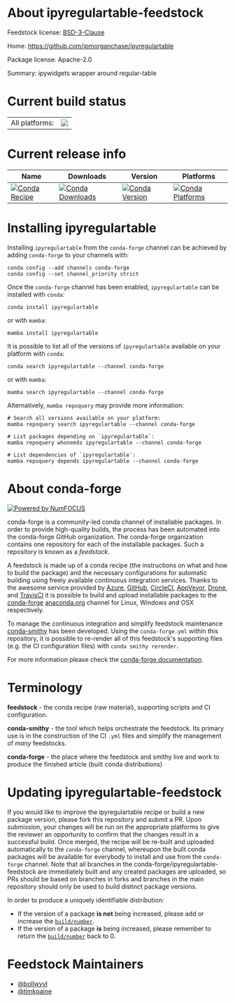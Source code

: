 About ipyregulartable-feedstock
===============================

Feedstock license: [BSD-3-Clause](https://github.com/conda-forge/ipyregulartable-feedstock/blob/main/LICENSE.txt)

Home: https://github.com/jpmorganchase/ipyregulartable

Package license: Apache-2.0

Summary: ipywidgets wrapper around regular-table

Current build status
====================


<table><tr><td>All platforms:</td>
    <td>
      <a href="https://dev.azure.com/conda-forge/feedstock-builds/_build/latest?definitionId=11261&branchName=main">
        <img src="https://dev.azure.com/conda-forge/feedstock-builds/_apis/build/status/ipyregulartable-feedstock?branchName=main">
      </a>
    </td>
  </tr>
</table>

Current release info
====================

| Name | Downloads | Version | Platforms |
| --- | --- | --- | --- |
| [![Conda Recipe](https://img.shields.io/badge/recipe-ipyregulartable-green.svg)](https://anaconda.org/conda-forge/ipyregulartable) | [![Conda Downloads](https://img.shields.io/conda/dn/conda-forge/ipyregulartable.svg)](https://anaconda.org/conda-forge/ipyregulartable) | [![Conda Version](https://img.shields.io/conda/vn/conda-forge/ipyregulartable.svg)](https://anaconda.org/conda-forge/ipyregulartable) | [![Conda Platforms](https://img.shields.io/conda/pn/conda-forge/ipyregulartable.svg)](https://anaconda.org/conda-forge/ipyregulartable) |

Installing ipyregulartable
==========================

Installing `ipyregulartable` from the `conda-forge` channel can be achieved by adding `conda-forge` to your channels with:

```
conda config --add channels conda-forge
conda config --set channel_priority strict
```

Once the `conda-forge` channel has been enabled, `ipyregulartable` can be installed with `conda`:

```
conda install ipyregulartable
```

or with `mamba`:

```
mamba install ipyregulartable
```

It is possible to list all of the versions of `ipyregulartable` available on your platform with `conda`:

```
conda search ipyregulartable --channel conda-forge
```

or with `mamba`:

```
mamba search ipyregulartable --channel conda-forge
```

Alternatively, `mamba repoquery` may provide more information:

```
# Search all versions available on your platform:
mamba repoquery search ipyregulartable --channel conda-forge

# List packages depending on `ipyregulartable`:
mamba repoquery whoneeds ipyregulartable --channel conda-forge

# List dependencies of `ipyregulartable`:
mamba repoquery depends ipyregulartable --channel conda-forge
```


About conda-forge
=================

[![Powered by
NumFOCUS](https://img.shields.io/badge/powered%20by-NumFOCUS-orange.svg?style=flat&colorA=E1523D&colorB=007D8A)](https://numfocus.org)

conda-forge is a community-led conda channel of installable packages.
In order to provide high-quality builds, the process has been automated into the
conda-forge GitHub organization. The conda-forge organization contains one repository
for each of the installable packages. Such a repository is known as a *feedstock*.

A feedstock is made up of a conda recipe (the instructions on what and how to build
the package) and the necessary configurations for automatic building using freely
available continuous integration services. Thanks to the awesome service provided by
[Azure](https://azure.microsoft.com/en-us/services/devops/), [GitHub](https://github.com/),
[CircleCI](https://circleci.com/), [AppVeyor](https://www.appveyor.com/),
[Drone](https://cloud.drone.io/welcome), and [TravisCI](https://travis-ci.com/)
it is possible to build and upload installable packages to the
[conda-forge](https://anaconda.org/conda-forge) [anaconda.org](https://anaconda.org/)
channel for Linux, Windows and OSX respectively.

To manage the continuous integration and simplify feedstock maintenance
[conda-smithy](https://github.com/conda-forge/conda-smithy) has been developed.
Using the ``conda-forge.yml`` within this repository, it is possible to re-render all of
this feedstock's supporting files (e.g. the CI configuration files) with ``conda smithy rerender``.

For more information please check the [conda-forge documentation](https://conda-forge.org/docs/).

Terminology
===========

**feedstock** - the conda recipe (raw material), supporting scripts and CI configuration.

**conda-smithy** - the tool which helps orchestrate the feedstock.
                   Its primary use is in the construction of the CI ``.yml`` files
                   and simplify the management of *many* feedstocks.

**conda-forge** - the place where the feedstock and smithy live and work to
                  produce the finished article (built conda distributions)


Updating ipyregulartable-feedstock
==================================

If you would like to improve the ipyregulartable recipe or build a new
package version, please fork this repository and submit a PR. Upon submission,
your changes will be run on the appropriate platforms to give the reviewer an
opportunity to confirm that the changes result in a successful build. Once
merged, the recipe will be re-built and uploaded automatically to the
`conda-forge` channel, whereupon the built conda packages will be available for
everybody to install and use from the `conda-forge` channel.
Note that all branches in the conda-forge/ipyregulartable-feedstock are
immediately built and any created packages are uploaded, so PRs should be based
on branches in forks and branches in the main repository should only be used to
build distinct package versions.

In order to produce a uniquely identifiable distribution:
 * If the version of a package **is not** being increased, please add or increase
   the [``build/number``](https://docs.conda.io/projects/conda-build/en/latest/resources/define-metadata.html#build-number-and-string).
 * If the version of a package **is** being increased, please remember to return
   the [``build/number``](https://docs.conda.io/projects/conda-build/en/latest/resources/define-metadata.html#build-number-and-string)
   back to 0.

Feedstock Maintainers
=====================

* [@bollwyvl](https://github.com/bollwyvl/)
* [@timkpaine](https://github.com/timkpaine/)

